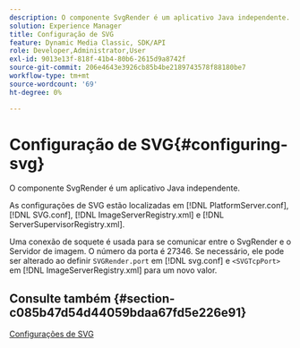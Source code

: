 ```yaml
---
description: O componente SvgRender é um aplicativo Java independente.
solution: Experience Manager
title: Configuração de SVG
feature: Dynamic Media Classic, SDK/API
role: Developer,Administrator,User
exl-id: 9013e13f-818f-41b4-80b6-2615d9a8742f
source-git-commit: 206e4643e3926cb85b4be2189743578f88180be7
workflow-type: tm+mt
source-wordcount: '69'
ht-degree: 0%

---
```


# Configuração de SVG{#configuring-svg}

O componente SvgRender é um aplicativo Java independente.

As configurações de SVG estão localizadas em [!DNL PlatformServer.conf], [!DNL SVG.conf], [!DNL ImageServerRegistry.xml] e [!DNL ServerSupervisorRegistry.xml].

Uma conexão de soquete é usada para se comunicar entre o SvgRender e o Servidor de imagem. O número da porta é 27346. Se necessário, ele pode ser alterado ao definir `SVGRender.port` em [!DNL svg.conf] e `<SVGTcpPort>` em [!DNL ImageServerRegistry.xml] para um novo valor.

## Consulte também {#section-c085b47d54d44059bdaa67fd5e226e91}

[Configurações de SVG](../../../is-api/image-serving-api-ref/c-configuration-and-administration/c-server-settings/r-svg.md#reference-232104868b2d4af9a4ac9c87552c0bb5)
